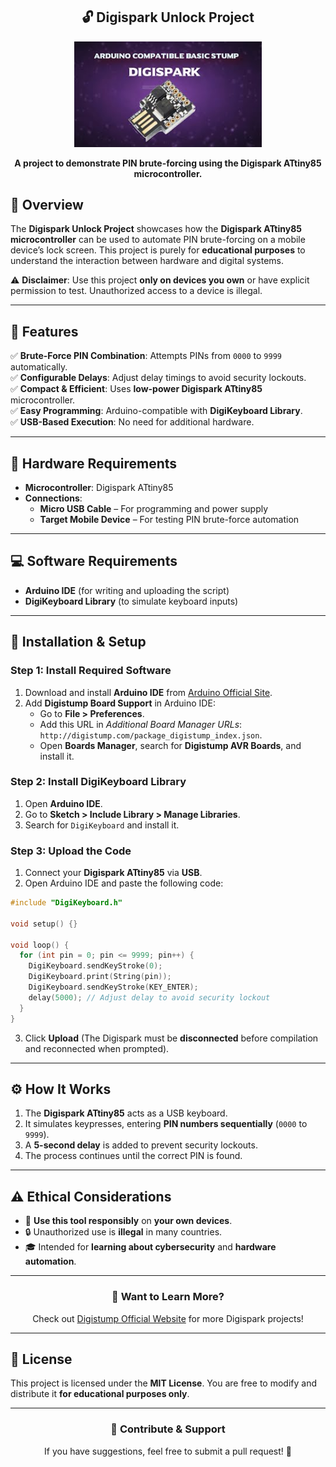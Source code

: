 <div align="center">
  <h2>🔓 Digispark Unlock Project</h2>
  <img src="IC.jpg" alt="Digispark ATtiny85" width="300">
  <p><b>A project to demonstrate PIN brute-forcing using the Digispark ATtiny85 microcontroller.</b></p>
</div>

## 📌 Overview
The **Digispark Unlock Project** showcases how the **Digispark ATtiny85 microcontroller** can be used to automate PIN brute-forcing on a mobile device’s lock screen. This project is purely for **educational purposes** to understand the interaction between hardware and digital systems.

⚠️ **Disclaimer**: Use this project **only on devices you own** or have explicit permission to test. Unauthorized access to a device is illegal.

---

## 🚀 Features
✅ **Brute-Force PIN Combination**: Attempts PINs from `0000` to `9999` automatically.<br>
✅ **Configurable Delays**: Adjust delay timings to avoid security lockouts.<br>
✅ **Compact & Efficient**: Uses **low-power Digispark ATtiny85** microcontroller.<br>
✅ **Easy Programming**: Arduino-compatible with **DigiKeyboard Library**.<br>
✅ **USB-Based Execution**: No need for additional hardware.

---

## 🔧 Hardware Requirements
- **Microcontroller**: Digispark ATtiny85
- **Connections**:
  - **Micro USB Cable** – For programming and power supply
  - **Target Mobile Device** – For testing PIN brute-force automation

---

## 💻 Software Requirements
- **Arduino IDE** (for writing and uploading the script)
- **DigiKeyboard Library** (to simulate keyboard inputs)

---

## 📝 Installation & Setup

### Step 1: Install Required Software
1. Download and install **Arduino IDE** from [Arduino Official Site](https://www.arduino.cc/).
2. Add **Digistump Board Support** in Arduino IDE:
   - Go to **File > Preferences**.
   - Add this URL in *Additional Board Manager URLs*: `http://digistump.com/package_digistump_index.json`.
   - Open **Boards Manager**, search for **Digistump AVR Boards**, and install it.

### Step 2: Install DigiKeyboard Library
1. Open **Arduino IDE**.
2. Go to **Sketch > Include Library > Manage Libraries**.
3. Search for `DigiKeyboard` and install it.

### Step 3: Upload the Code
1. Connect your **Digispark ATtiny85** via **USB**.
2. Open Arduino IDE and paste the following code:

```cpp
#include "DigiKeyboard.h"

void setup() {}

void loop() {
  for (int pin = 0; pin <= 9999; pin++) {
    DigiKeyboard.sendKeyStroke(0);
    DigiKeyboard.print(String(pin));
    DigiKeyboard.sendKeyStroke(KEY_ENTER);
    delay(5000); // Adjust delay to avoid security lockout
  }
}
```

3. Click **Upload** (The Digispark must be **disconnected** before compilation and reconnected when prompted).

---

## ⚙️ How It Works
1. The **Digispark ATtiny85** acts as a USB keyboard.
2. It simulates keypresses, entering **PIN numbers sequentially** (`0000` to `9999`).
3. A **5-second delay** is added to prevent security lockouts.
4. The process continues until the correct PIN is found.

---

## ⚠️ Ethical Considerations
- 🚨 **Use this tool responsibly** on **your own devices**.
- 🔒 Unauthorized use is **illegal** in many countries.
- 🎓 Intended for **learning about cybersecurity** and **hardware automation**.

---

<div align="center">
  <h3>📢 Want to Learn More?</h3>
  <p>Check out <a href="https://digistump.com/">Digistump Official Website</a> for more Digispark projects!</p>
</div>

---

## 📝 License
This project is licensed under the **MIT License**. You are free to modify and distribute it **for educational purposes only**.

---

<div align="center">
  <h3>📩 Contribute & Support</h3>
  <p>If you have suggestions, feel free to submit a pull request! 🤝</p>
</div>
